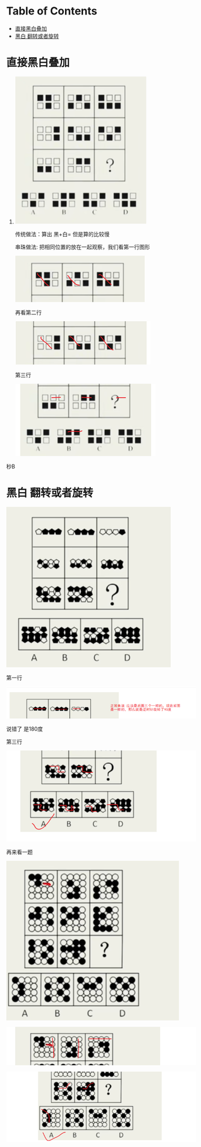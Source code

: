 # Table of Contents

* [直接黑白叠加](#直接黑白叠加)
* [黑白 翻转或者旋转](#黑白-翻转或者旋转)




# 直接黑白叠加



1. ![image-20231122210547513](.images/image-20231122210547513.png)

   传统做法：算出 黑+白=  但是算的比较慢

   串珠做法: 把相同位置的放在一起观察，我们看第一行图形

   ![image-20231122211309158](.images/image-20231122211309158.png)

   再看第二行

   ![image-20231122211324357](.images/image-20231122211324357.png)

   第三行

   ![image-20231122211404757](.images/image-20231122211404757.png)

秒B



# 黑白 翻转或者旋转

![image-20231122211550855](.images/image-20231122211550855.png)



第一行

![image-20231122211651190](.images/image-20231122211651190.png)

说错了 是180度

第三行

![image-20231122211951174](.images/image-20231122211951174.png)



再来看一题

![image-20231122212012551](.images/image-20231122212012551.png)

![image-20231122212030230](.images/image-20231122212030230.png)

![image-20231122212308278](.images/image-20231122212308278.png)
